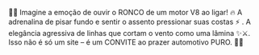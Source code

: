 🚗💨 Imagine a emoção de ouvir o RONCO de um motor V8 ao ligar! 🔥 A adrenalina de pisar fundo e sentir o assento pressionar suas costas ⚡ . A elegância agressiva de linhas que cortam o vento como uma lâmina ✨⚔️.
Isso não é só um site – é um CONVITE ao prazer automotivo PURO. 🏁🎯
